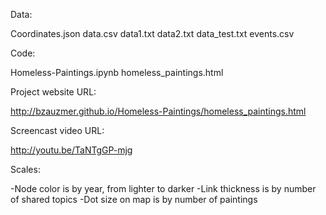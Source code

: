 Data:

Coordinates.json
data.csv
data1.txt
data2.txt
data_test.txt
events.csv

Code:

Homeless-Paintings.ipynb
homeless_paintings.html

Project website URL:

http://bzauzmer.github.io/Homeless-Paintings/homeless_paintings.html

Screencast video URL:

http://youtu.be/TaNTgGP-mjg

Scales:

-Node color is by year, from lighter to darker
-Link thickness is by number of shared topics
-Dot size on map is by number of paintings
